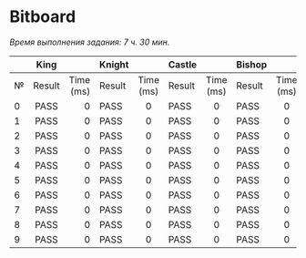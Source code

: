 # Bitboard

_Время выполнения задания: 7 ч. 30 мин._

|     |  King  |           | Knight |           | Castle |           | Bishop |           | Queen  |           |
| --- | :----: | --------: | ------ | :-------: | ------ | :-------: | ------ | :-------: | ------ | :-------: |
| №   | Result | Time (ms) | Result | Time (ms) | Result | Time (ms) | Result | Time (ms) | Result | Time (ms) |
| 0   |  PASS  |         0 | PASS   |     0     | PASS   |     0     | PASS   |     0     | PASS   |     0     |
| 1   |  PASS  |         0 | PASS   |     0     | PASS   |     0     | PASS   |     0     | PASS   |     0     |
| 2   |  PASS  |         0 | PASS   |     0     | PASS   |     0     | PASS   |     0     | PASS   |     0     |
| 3   |  PASS  |         0 | PASS   |     0     | PASS   |     0     | PASS   |     0     | PASS   |     0     |
| 4   |  PASS  |         0 | PASS   |     0     | PASS   |     0     | PASS   |     0     | PASS   |     0     |
| 5   |  PASS  |         0 | PASS   |     0     | PASS   |     0     | PASS   |     0     | PASS   |     0     |
| 6   |  PASS  |         0 | PASS   |     0     | PASS   |     0     | PASS   |     0     | PASS   |     0     |
| 7   |  PASS  |         0 | PASS   |     0     | PASS   |     0     | PASS   |     0     | PASS   |     0     |
| 8   |  PASS  |         0 | PASS   |     0     | PASS   |     0     | PASS   |     0     | PASS   |     0     |
| 9   |  PASS  |         0 | PASS   |     0     | PASS   |     0     | PASS   |     0     | PASS   |     0     |



